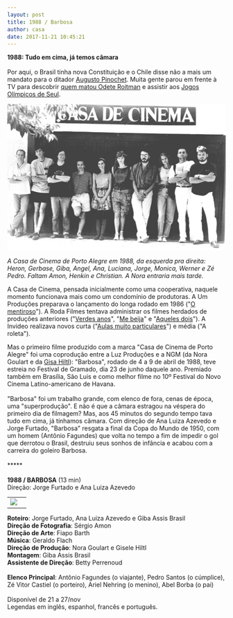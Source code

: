 ```yaml
---
layout: post
title: 1988 / Barbosa
author: casa
date: 2017-11-21 10:45:21
---
```

**1988: Tudo em cima, já temos câmara**\
\
Por aqui, o Brasil tinha nova Constituição e o Chile disse não a mais um mandato para o ditador [Augusto Pinochet](https://brasil.elpais.com/brasil/2016/10/06/internacional/1475720894_534437.html). Muita gente parou em frente à TV para descobrir [quem matou Odete Roitman](https://pt.wikipedia.org/wiki/Vale_Tudo) e assistir aos [Jogos Olímpicos de Seul](https://youtu.be/NxxbLJp_qLs). 

![](/uploads/casacine1988.jpg)

*A Casa de Cinema de Porto Alegre em 1988, da esquerda pra direita: Heron, Gerbase, Giba, Angel, Ana, Luciana, Jorge, Monica, Werner e Zé Pedro. Faltam Amon, Henkin e Christian. A Nora entraria mais tarde.*

A Casa de Cinema, pensada inicialmente como uma cooperativa, naquele momento funcionava mais como um condomínio de produtoras. A Um Produções preparava o lançamento do longa rodado em 1986 ("[O mentiroso](https://www.casacinepoa.com.br/filmes/o-mentiroso/)"). A Roda Filmes tentava administrar os filmes herdados de produções anteriores ("[Verdes anos](https://www.casacinepoa.com.br/filmes/verdes-anos/)", "[Me beija](https://www.casacinepoa.com.br/filmes/me-beija/)" e "[Aqueles dois](https://www.casacinepoa.com.br/filmes/aqueles-dois/)"). A Invideo realizava novos curta ("[Aulas muito particulares](https://www.casacinepoa.com.br/filmes/aulas-muito-particulares/)") e média ("A roleta").

Mas o primeiro filme produzido com a marca "Casa de Cinema de Porto Alegre" foi uma coprodução entre a Luz Produções e a NGM (da Nora Goulart e da [Gisa Hiltl](http://www.imdb.com/name/nm0385219/)): "Barbosa", rodado de 4 a 9 de abril de 1988, teve estreia no Festival de Gramado, dia 23 de junho daquele ano. Premiado também em Brasília, São Luis e como melhor filme no 10º Festival do Novo Cinema Latino-americano de Havana.\
\
"Barbosa" foi um trabalho grande, com elenco de fora, cenas de época, uma "superprodução". E não é que a câmara estragou na véspera do primeiro dia de filmagem? Mas, aos 45 minutos do segundo tempo tava tudo em cima, já tínhamos câmara. Com direção de Ana Luiza Azevedo e Jorge Furtado, "Barbosa" resgata a final da Copa do Mundo de 1950, com um homem (Antônio Fagundes) que volta no tempo a fim de impedir o gol que derrotou o Brasil, destruiu seus sonhos de infância e acabou com a carreira do goleiro Barbosa.\
\
\*\*\*\**\
\
**1988 / BARBOSA** (13 min)\
Direção: Jorge Furtado e Ana Luiza Azevedo

|                                                                                                                                                                 |     |
| --------------------------------------------------------------------------------------------------------------------------------------------------------------- | --- |
| [![](https://arquivo.casacinepoa.com.br/sites/default/files/images/barb-im_0.jpg)](https://arquivo.casacinepoa.com.br/sites/default/files/images/barb-imgr.jpg) |     |

**Roteiro**: Jorge Furtado, Ana Luiza Azevedo e Giba Assis Brasil\
**Direção de Fotografia**: Sérgio Amon\
**Direção de Arte**: Fiapo Barth\
**Música**: Geraldo Flach\
**Direção de Produção**: Nora Goulart e Gisele Hiltl\
**Montagem**: Giba Assis Brasil\
**Assistente de Direção**: Betty Perrenoud\
\
**Elenco Principal**: Antônio Fagundes (o viajante), Pedro Santos (o cúmplice), Zé Vitor Castiel (o porteiro), Ariel Nehring (o menino), Abel Borba (o pai)\
\
Disponível de 21 a 27/nov\
Legendas em inglês, espanhol, francês e português.